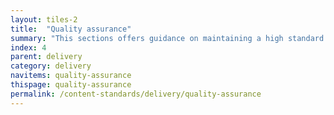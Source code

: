 ```yaml
---
layout: tiles-2
title:  "Quality assurance"
summary: "This sections offers guidance on maintaining a high standard of content creation through critique and testing."
index: 4
parent: delivery
category: delivery
navitems: quality-assurance
thispage: quality-assurance
permalink: /content-standards/delivery/quality-assurance
---
```

